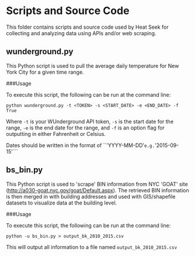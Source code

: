 # Scripts and Source Code

This folder contains scripts and source code used by Heat Seek for collecting and analyzing data using APIs and/or web scraping.

## wunderground.py

This Python script is used to pull the average daily temperature for New York City for a given time range. 

###Usage

To execute this script, the following can be run at the command line:

```
python wunderground.py -t <TOKEN> -s <START_DATE> -e <END_DATE> -f True
```

Where ```-t``` is your WUnderground API token, ```-s``` is the start date for the range, ```-e``` is the end date for the range, and ```-f``` is an option flag for outputting in either Fahrenheit or Celsius. 

Dates should be written in the format of ``'YYYY-MM-DD'``` e.g. ```'2015-09-15'```

## bs_bin.py

This Python script is used to 'scrape' BIN information from NYC 'GOAT' site (http://a030-goat.nyc.gov/goat/Default.aspx). The retrieved BIN information is then merged in with building addresses and used with GIS/shapefile datasets to visualize data at the building level. 

###Usage

To execute this script, the following can be run at the command line:

```
python -u bs_bin.py > output_bk_2010_2015.csv
```

This will output all information to a file named ```output_bk_2010_2015.csv```



